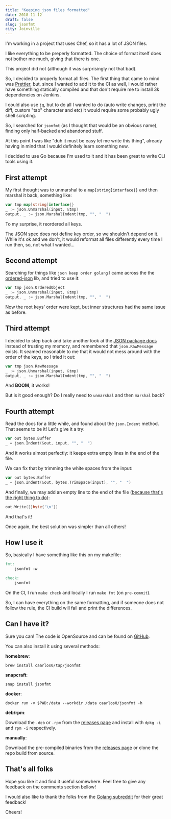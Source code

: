 ```yaml
---
title: "Keeping json files formatted"
date: 2018-11-12
draft: false
slug: jsonfmt
city: Joinville
---
```


I'm working in a project that uses Chef, so it has a lot of JSON files.

I like everything to be preperly formatted. The choice of format itself does not bother me much, giving that there is one. 

This project did not (although it was surprisingly not that bad).

<!--more-->

So, I decided to properly format all files. The first thing that came to mind
was [Prettier](https://prettier.io/), but, since I wanted to add it to the CI as well,
I would rather have something statically compiled and that don't require me
to install 3k dependencies on Jenkins.

I could also use `jq`, but to do all I wanted to do (auto write changes,
print the diff, custom "tab" character and etc) it would require some
probably ugly shell scripting.

So, I searched for `jsonfmt` (as I thought that would be an obvious name),
finding only half-backed and abandoned stuff.

At this point I was like "duh it must be easy let me write this thing",
already having in mind that I would definitely learn something new.

I decided to use Go because I'm used to it and it has been great to write
CLI tools using it.

## First attempt

My first thought was to unmarshal to a `map[string]interface{}` and then
marshal it back, something like:

```go
var tmp map[string]interface{}
_ := json.Unmarshal(input, &tmp)
output, _ := json.MarshalIndent(tmp, "", "  ")
```

To my surprise, it reordered all keys.

The JSON spec does not define key order, so we shouldn't depend on it. While
it's ok and we don't, it would reformat all files differently every time I run
then, so, not what I wanted...

## Second attempt

Searching for things like `json keep order golang` I came across the
the [ordered-json](https://github.com/virtuald/go-ordered-json) lib,
and tried to use it:

```go
var tmp json.OrderedObject
_ := json.Unmarshal(input, &tmp)
output, _ := json.MarshalIndent(tmp, "", "  ")
```

Now the root keys' order were kept, but inner structures had the same issue
as before.

## Third attempt

I decided to step back and take another look at the [JSON package docs](https://golang.org/pkg/encoding/json/)
instead of trusting my memory, and remembered that `json.RawMessage` exists.
It seamed reasonable to me that it would not mess around with the order of the
keys, so I tried it out:

```go
var tmp json.RawMessage
_ := json.Unmarshal(input, &tmp)
output, _ := json.MarshalIndent(tmp, "", "  ")
```

And **BOOM**, it works!

But is it good enough? Do I really need to `unmarshal` and then `marshal` back?

## Fourth attempt

Read the docs for a little while, and found about the `json.Indent` method.
That seems to be it! Let's give it a try:

```go
var out bytes.Buffer
_ = json.Indent(&out, input, "", "  ")
```

And it works almost perfectly: it keeps extra empty lines in the end of the
file.

We can fix that by trimming the white spaces from the input:

```go
var out bytes.Buffer
_ = json.Indent(&out, bytes.TrimSpace(input), "", "  ")
```

And finally, we may add an empty line to the end of the file
([because that's the right thing to do](https://stackoverflow.com/questions/2287967/why-is-it-recommended-to-have-empty-line-in-the-end-of-file)):

```go
out.Write([]byte{'\n'})
```

And that's it!

Once again, the best solution was simpler than all others!

## How I use it

So, basically I have something like this on my makefile:

```makefile
fmt:
	jsonfmt -w

check:
	jsonfmt
```

On the CI, I run `make check` and locally I run `make fmt` (on `pre-commit`).

So, I can have everything on the same formatting, and if someone does not
follow the rule, the CI build will fail and print the differences.

## Can I have it?

Sure you can! The code is OpenSource and can be found on [GitHub](https://github.com/caarlos0/jsonfmt).

You can also install it using several methods:

**homebrew**:

```shell
brew install caarlos0/tap/jsonfmt
```

**snapcraft**:

```shell
snap install jsonfmt
```

**docker**:

```shell
docker run -v $PWD:/data --workdir /data caarlos0/jsonfmt -h
```

**deb/rpm**:

Download the `.deb` or `.rpm` from the [releases page](https://github.com/caarlos0/jsonfmt/releases) and
install with `dpkg -i` and `rpm -i` respectively.

**manually**:

Download the pre-compiled binaries from the [releases page](https://github.com/caarlos0/jsonfmt/releases) or
clone the repo build from source.

## That's all folks

Hope you like it and find it useful somewhere. Feel free to give any feedback
on the comments section bellow!

I would also like to thank the folks from the [Golang subreddit](https://www.reddit.com/r/golang) for their
great feedback!

Cheers!
